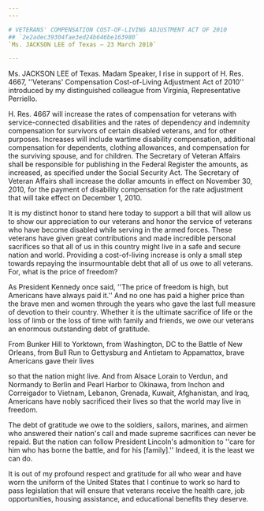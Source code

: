 ```yaml
---
---

# VETERANS' COMPENSATION COST-OF-LIVING ADJUSTMENT ACT OF 2010
## `2e2adec39304fae3ed24b646be163980`
`Ms. JACKSON LEE of Texas — 23 March 2010`

---
```



Ms. JACKSON LEE of Texas. Madam Speaker, I rise in support of H. Res. 
4667, ''Veterans' Compensation Cost-of-Living Adjustment Act of 2010'' 
introduced by my distinguished colleague from Virginia, Representative 
Perriello.

H. Res. 4667 will increase the rates of compensation for veterans 
with service-connected disabilities and the rates of dependency and 
indemnity compensation for survivors of certain disabled veterans, and 
for other purposes. Increases will include wartime disability 
compensation, additional compensation for dependents, clothing 
allowances, and compensation for the surviving spouse, and for 
children. The Secretary of Veteran Affairs shall be responsible for 
publishing in the Federal Register the amounts, as increased, as 
specified under the Social Security Act. The Secretary of Veteran 
Affairs shall increase the dollar amounts in effect on November 30, 
2010, for the payment of disability compensation for the rate 
adjustment that will take effect on December 1, 2010.

It is my distinct honor to stand here today to support a bill that 
will allow us to show our appreciation to our veterans and honor the 
service of veterans who have become disabled while serving in the armed 
forces. These veterans have given great contributions and made 
incredible personal sacrifices so that all of us in this country might 
live in a safe and secure nation and world. Providing a cost-of-living 
increase is only a small step towards repaying the insurmountable debt 
that all of us owe to all veterans. For, what is the price of freedom?

As President Kennedy once said, ''The price of freedom is high, but 
Americans have always paid it.'' And no one has paid a higher price 
than the brave men and women through the years who gave the last full 
measure of devotion to their country. Whether it is the ultimate 
sacrifice of life or the loss of limb or the loss of time with family 
and friends, we owe our veterans an enormous outstanding debt of 
gratitude.

From Bunker Hill to Yorktown, from Washington, DC to the Battle of 
New Orleans, from Bull Run to Gettysburg and Antietam to Appamattox, 
brave Americans gave their lives


so that the nation might live. And from Alsace Lorain to Verdun, and 
Normandy to Berlin and Pearl Harbor to Okinawa, from Inchon and 
Correigador to Vietnam, Lebanon, Grenada, Kuwait, Afghanistan, and 
Iraq, Americans have nobly sacrificed their lives so that the world may 
live in freedom.

The debt of gratitude we owe to the soldiers, sailors, marines, and 
airmen who answered their nation's call and made supreme sacrifices can 
never be repaid. But the nation can follow President Lincoln's 
admonition to ''care for him who has borne the battle, and for his 
[family].'' Indeed, it is the least we can do.

It is out of my profound respect and gratitude for all who wear and 
have worn the uniform of the United States that I continue to work so 
hard to pass legislation that will ensure that veterans receive the 
health care, job opportunities, housing assistance, and educational 
benefits they deserve.
